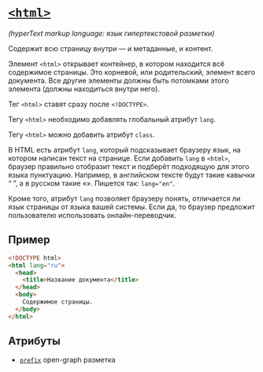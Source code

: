 # [`<html>`](../index.md)

_(hyperText markup language: язык гипертекстовой разметки)_

Содержит всю страницу внутри — и метаданные, и контент.

Элемент `<html>` открывает контейнер, в котором находится всё содержимое страницы. Это корневой, или родительский, элемент всего документа. Все другие элементы должны быть потомками этого элемента (должны находиться внутри него).

Тег `<html>` ставят сразу после `<!DOCTYPE>`.

Тегу `<html>` необходимо добавлять глобальный атрибут `lang`.

Тегу `<html>` можно добавить атрибут `class`.

В HTML есть атрибут `lang`, который подсказывает браузеру язык, на котором написан текст на странице. Если добавить `lang` в `<html>`, браузер правильно отобразит текст и подберёт подходящую для этого языка пунктуацию. Например, в английском тексте будут такие кавычки “ ”, а в русском такие «». Пишется так: `lang="en"`.

Кроме того, атрибут `lang` позволяет браузеру понять, отличается ли язык страницы от языка вашей системы. Если да, то браузер предложит пользователю использовать онлайн-переводчик.

## Пример

```html
<!DOCTYPE html>
<html lang="ru">
  <head>
    <title>Название документа</title>
  </head>
  <body>
    Содержимое страницы.
  </body>
</html>
```

## Атрибуты

- [`prefix`](../Attrubutes/prefix.md) open-graph разметка
